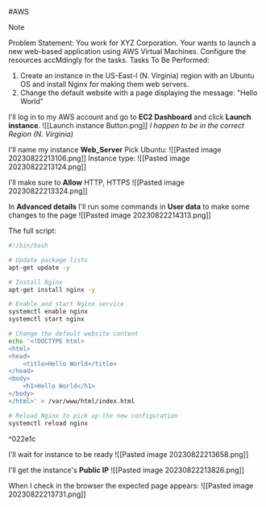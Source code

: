 #AWS

> [!NOTE]
> Problem Statement: 
> You work for XYZ Corporation. Your wants to launch a new web-based application using AWS Virtual Machines. Configure the resources accMdingly for the tasks. Tasks To Be Performed: 
> 1. Create an instance in the US-East-l (N. Virginia) region with an Ubuntu OS and install Nginx for making them web servers. 
> 2. Change the default website with a page displaying the message: "Hello World"


I'll log in to my AWS account and go to **EC2 Dashboard** and click **Launch instance**. 
![[Launch instance Button.png]]
*I happen to be in the correct Region (N. Virginia)*

I'll name my instance **Web_Server**
Pick Ubuntu:
![[Pasted image 20230822213106.png]]
Instance type:
![[Pasted image 20230822213124.png]]

I'll make sure to **Allow** HTTP, HTTPS 
![[Pasted image 20230822213324.png]]

In **Advanced details** I'll run some commands in **User data** to make some changes to the page
![[Pasted image 20230822214313.png]]

The full script:
```bash
#!/bin/bash

# Update package lists
apt-get update -y

# Install Nginx
apt-get install nginx -y

# Enable and start Nginx service
systemctl enable nginx
systemctl start nginx

# Change the default website content
echo '<!DOCTYPE html>
<html>
<head>
    <title>Hello World</title>
</head>
<body>
    <h1>Hello World</h1>
</body>
</html>' > /var/www/html/index.html

# Reload Nginx to pick up the new configuration
systemctl reload nginx
```

^022e1c


I'll wait for instance to be ready
![[Pasted image 20230822213658.png]]

I'll get the instance's **Public IP**
![[Pasted image 20230822213826.png]]

When I check in the browser the expected page appears:
![[Pasted image 20230822213731.png]]
